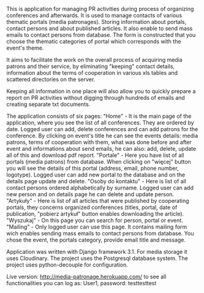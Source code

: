 This is application for managing PR activities during process of organizing conferences and afterwards.
It is used to manage contacts of various thematic portals (media patronages).
Storing information about portals, contact persons and about published articles.
It also enable to send mass emails to contact persons from database. The form is constructed that you choose
the thematic categories of portal which corresponds with the event's theme.

It aims to facilitate the work on the overall process of acquiring media patrons and their service,
by eliminating "keeping" contact details, information about the terms of cooperation in various xls tables
and scattered directories on the server.

Keeping all information in one place will also allow you to quickly prepare a report on PR activities
without digging through hundreds of emails and creating separate txt documents.

The application consists of six pages:
"Home" - It is the main page of the application, where you see the list of all conferences. They are ordered by date.
        Logged user can add, delete conferences and can add patrons for the conference. By clicking on event's title he
        can see the events details: media patrons, terms of cooperation with them, what was done before and after event and informations about send emails,
        he can also: add, delete, update all of this and download pdf report.
"Portale" - Here you have list of all portals (media patrons) from database.
            When clicking on "więcej" button you will see the details of this portal (address, email, phone number, logotype).
            Logged user can add new portal to the database and on the details page update and delete.
"Osoby do kontaktu" - Here is list of all contact persons ordered alphabetically by surname.
                       Logged user can add new person and on details page he can delete and update person.
"Artykuły" - Here is list of all articles that were published by cooperating portals, they concerns organized
              conferences (titles, portal, date of publication, "pobierz artykuł" button enables downloading the article).
"Wyszukaj" - On this page you can search for person, portal or event.
"Mailing" - Only logged user can use this page. It contains mailing form wich enables sending mass emails to contact persons from database.
            You chose the event, the portals category, provide email title and message.

Application was written with Django framework 3.1.
For media storage it uses Cloudinary.
The project uses the Postgresql database system.
The project uses python-decouple for configuration.

Live version: http://media-patronage.herokuapp.com/
to see all functionalities you can log as: User1, password: testtesttest




